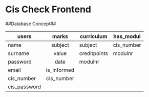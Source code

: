 Cis Check Frontend
==================

##Database Concept##

| users         | marks         | curriculum | has_modul |
| ------------- |:-------------:|------------|-----------|
| name          | subject       | subject    | cis_number|
| surname       | value         |creditpoints| modulnr   |
| password      | date          | modulnr    |
| email         | is_informed   |
| cis_number    | cis_number    |
| cis_password  |
